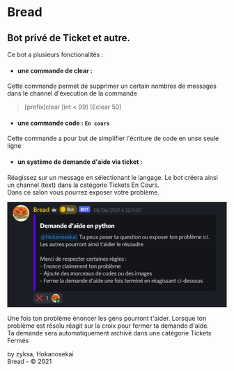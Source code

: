 # Bread
 
## Bot privé de Ticket et autre.

Ce bot a plusieurs fonctionalités :  
-  #### une commande de clear : 
Cette commande permet de supprimer un certain nombres de messages dans le channel d'éxecution de la commande
> [prefix]clear [int < 99]     (£clear 50)


- #### une commande code : `En cours`
Cette commande a pour but de simplifier l'écriture de code en unse seule ligne  

- #### un système de demande d'aide via ticket :
Réagissez sur un message en sélectionant le langage. Le bot créera ainsi un channel (text) dans la catégorie Tickets En Cours.  
Dans ce salon vous pourrez exposer votre problème.

![img.png](img.png)

Une fois ton problème énoncer les gens pourront t'aider. Lorsque ton problème est résolu réagit sur la croix pour fermer ta demande d'aide.  
Ta demande sera automatiquement archivé dans une catégorie Tickets Fermés

by zyksa, Hokanosekai  
Bread - © 2021
